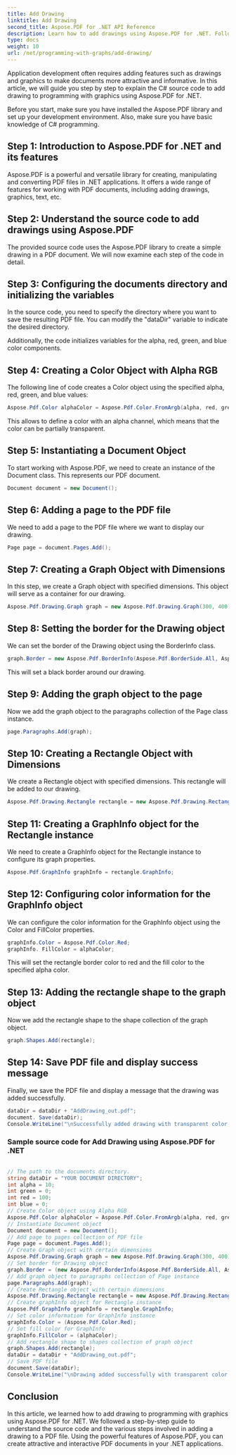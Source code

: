 ```yaml
---
title: Add Drawing
linktitle: Add Drawing
second_title: Aspose.PDF for .NET API Reference
description: Learn how to add drawings using Aspose.PDF for .NET. Follow this step-by-step guide to create attractive PDF documents with drawing features.
type: docs
weight: 10
url: /net/programming-with-graphs/add-drawing/
---
```


Application development often requires adding features such as drawings and graphics to make documents more attractive and informative. In this article, we will guide you step by step to explain the C# source code to add drawing to programming with graphics using Aspose.PDF for .NET.

Before you start, make sure you have installed the Aspose.PDF library and set up your development environment. Also, make sure you have basic knowledge of C# programming.

## Step 1: Introduction to Aspose.PDF for .NET and its features

Aspose.PDF is a powerful and versatile library for creating, manipulating and converting PDF files in .NET applications. It offers a wide range of features for working with PDF documents, including adding drawings, graphics, text, etc.

## Step 2: Understand the source code to add drawings using Aspose.PDF

The provided source code uses the Aspose.PDF library to create a simple drawing in a PDF document. We will now examine each step of the code in detail.

## Step 3: Configuring the documents directory and initializing the variables

In the source code, you need to specify the directory where you want to save the resulting PDF file. You can modify the "dataDir" variable to indicate the desired directory.

Additionally, the code initializes variables for the alpha, red, green, and blue color components.

## Step 4: Creating a Color Object with Alpha RGB

The following line of code creates a Color object using the specified alpha, red, green, and blue values:

```csharp
Aspose.Pdf.Color alphaColor = Aspose.Pdf.Color.FromArgb(alpha, red, green, blue);
```

This allows to define a color with an alpha channel, which means that the color can be partially transparent.

## Step 5: Instantiating a Document Object

To start working with Aspose.PDF, we need to create an instance of the Document class. This represents our PDF document.

```csharp
Document document = new Document();
```

## Step 6: Adding a page to the PDF file

We need to add a page to the PDF file where we want to display our drawing.

```csharp
Page page = document.Pages.Add();
```

## Step 7: Creating a Graph Object with Dimensions

In this step, we create a Graph object with specified dimensions. This object will serve as a container for our drawing.

```csharp
Aspose.Pdf.Drawing.Graph graph = new Aspose.Pdf.Drawing.Graph(300, 400);
```

## Step 8: Setting the border for the Drawing object

We can set the border of the Drawing object using the BorderInfo class.

```csharp
graph.Border = new Aspose.Pdf.BorderInfo(Aspose.Pdf.BorderSide.All, Aspose.Pdf.Color.Black);
```

This will set a black border around our drawing.

## Step 9: Adding the graph object to the page

Now we add the graph object to the paragraphs collection of the Page class instance.

```csharp
page.Paragraphs.Add(graph);
```

## Step 10: Creating a Rectangle Object with Dimensions

We create a Rectangle object with specified dimensions. This rectangle will be added to our drawing.

```csharp
Aspose.Pdf.Drawing.Rectangle rectangle = new Aspose.Pdf.Drawing.Rectangle(0, 0, 100, 50);
```

## Step 11: Creating a GraphInfo object for the Rectangle instance

We need to create a GraphInfo object for the Rectangle instance to configure its graph properties.

```csharp
Aspose.Pdf.GraphInfo graphInfo = rectangle.GraphInfo;
```

## Step 12: Configuring color information for the GraphInfo object

We can configure the color information for the GraphInfo object using the Color and FillColor properties.

```csharp
graphInfo.Color = Aspose.Pdf.Color.Red;
graphInfo. FillColor = alphaColor;
```

This will set the rectangle border color to red and the fill color to the specified alpha color.

## Step 13: Adding the rectangle shape to the graph object

Now we add the rectangle shape to the shape collection of the graph object.

```csharp
graph.Shapes.Add(rectangle);
```
## Step 14: Save PDF file and display success message

Finally, we save the PDF file and display a message that the drawing was added successfully.

```csharp
dataDir = dataDir + "AddDrawing_out.pdf";
document. Save(dataDir);
Console.WriteLine("\nSuccessfully added drawing with transparent color.\nFile saved to location: " + dataDir);
```

### Sample source code for Add Drawing using Aspose.PDF for .NET 

```csharp

// The path to the documents directory.
string dataDir = "YOUR DOCUMENT DIRECTORY";
int alpha = 10;
int green = 0;
int red = 100;
int blue = 0;
// Create Color object using Alpha RGB 
Aspose.Pdf.Color alphaColor = Aspose.Pdf.Color.FromArgb(alpha, red, green, blue); // Provide alpha channel
// Instantiate Document object
Document document = new Document();
// Add page to pages collection of PDF file
Page page = document.Pages.Add();
// Create Graph object with certain dimensions
Aspose.Pdf.Drawing.Graph graph = new Aspose.Pdf.Drawing.Graph(300, 400);
// Set border for Drawing object
graph.Border = (new Aspose.Pdf.BorderInfo(Aspose.Pdf.BorderSide.All, Aspose.Pdf.Color.Black));
// Add graph object to paragraphs collection of Page instance
page.Paragraphs.Add(graph);
// Create Rectangle object with certain dimensions
Aspose.Pdf.Drawing.Rectangle rectangle = new Aspose.Pdf.Drawing.Rectangle(0, 0, 100, 50);
// Create graphInfo object for Rectangle instance
Aspose.Pdf.GraphInfo graphInfo = rectangle.GraphInfo;
// Set color information for GraphInfo instance
graphInfo.Color = (Aspose.Pdf.Color.Red);
// Set fill color for GraphInfo
graphInfo.FillColor = (alphaColor);
// Add rectangle shape to shapes collection of graph object
graph.Shapes.Add(rectangle);
dataDir = dataDir + "AddDrawing_out.pdf";
// Save PDF file
document.Save(dataDir);
Console.WriteLine("\nDrawing added successfully with transparent color.\nFile saved at " + dataDir);            

```

## Conclusion

In this article, we learned how to add drawing to programming with graphics using Aspose.PDF for .NET. We followed a step-by-step guide to understand the source code and the various steps involved in adding a drawing to a PDF file. Using the powerful features of Aspose.PDF, you can create attractive and interactive PDF documents in your .NET applications.
